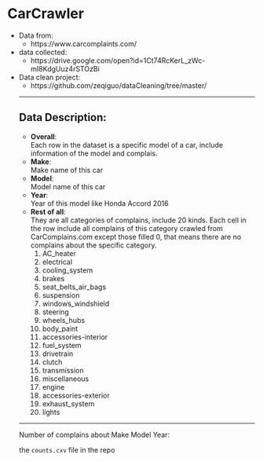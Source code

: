 # CarCrawler

<ul>
          <li>Data from:
                    <ul><li> https://www.carcomplaints.com/</li></ul>
          </li>
          <li>data collected:
                    <ul><li>https://drive.google.com/open?id=1Ct74RcKerL_zWc-mI8KdgUuz4rSTOzBi</li></ul>
          </li>
          <li>Data clean project:
                    <ul><li>https://github.com/zeqiguo/dataCleaning/tree/master/</li>
          </li>
</ul>


------------------

## Data Description:
   - **Overall**:</br>
       Each row in the dataset is a specific model of a car, include information of the model and complais.
   - **Make**:</br>
       Make name of this car
   - **Model**:</br>
       Model name of this car
   - **Year**:</br>
       Year of this model 
       like Honda Accord 2016
   - **Rest of all**:</br>
       They are all categories of complains, include 20 kinds. Each cell in the row include all complains of this category crawled from CarComplains.com except those filled 0, that means there are no complains about the specific category. 
       1. AC_heater
       2. electrical
       3. cooling_system
       4. brakes
       5. seat_belts_air_bags
       6. suspension
       7. windows_windshield
       8. steering 
       9. wheels_hubs
       10. body_paint
       11. accessories-interior
       12. fuel_system
       13. drivetrain
       14. clutch
       15. transmission
       16. miscellaneous
       17. engine
       18. accessories-exterior
       19. exhaust_system
       20. lights
 
----------
Number of complains about Make Model Year:

the `counts.cxv` file in the repo

